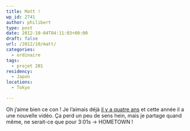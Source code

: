 ```yaml
---
title: Matt !
wp_id: 2741
author: philibert
type: post
date: 2012-10-04T04:11:03+00:00
draft: false
url: /2012/10/matt/
categories:
  - ordinaire
tags:
  - projet 201
residency:
  - Japon
locations:
  - Tokyo

---
```

Oh j&rsquo;aime bien ce con ! Je l&rsquo;aimais déjà [il y a quatre ans][1] et cette année il a une nouvelle vidéo. Ça perd un peu de sens hein, mais je partage quand même, ne serait-ce que pour 3:01s -> HOMETOWN !

 [1]: http://benmerde.loc/2008/12/allez-3/ "Matt 2008"